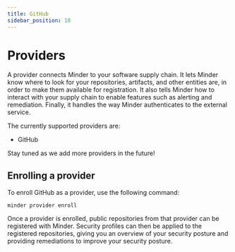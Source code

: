 ```yaml
---
title: GitHub
sidebar_position: 10
---
```


# Providers

A provider connects Minder to your software supply chain. It lets Minder know where to look for your repositories, artifacts,
and other entities are, in order to make them available for registration. It also tells Minder how to interact with your
supply chain to enable features such as alerting and remediation. Finally, it handles the way Minder authenticates
to the external service.

The currently supported providers are:
* GitHub

Stay tuned as we add more providers in the future!

## Enrolling a provider

To enroll GitHub as a provider, use the following command:
```
minder provider enroll
```

Once a provider is enrolled, public repositories from that provider can be registered with Minder. Security profiles
can then be applied to the registered repositories, giving you an overview of your security posture and providing
remediations to improve your security posture.